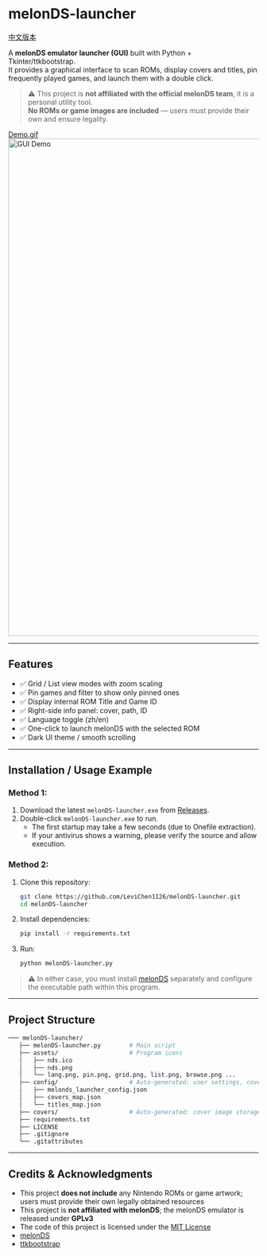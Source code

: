 # melonDS-launcher

[中文版本](./README_zh-TW.md)

A **melonDS emulator launcher (GUI)** built with Python + Tkinter/ttkbootstrap.  
It provides a graphical interface to scan ROMs, display covers and titles, pin frequently played games, and launch them with a double click.

> ⚠️ This project is **not affiliated with the official melonDS team**, it is a personal utility tool.  
> **No ROMs or game images are included** — users must provide their own and ensure legality.

[Demo.gif](./images/demo.gif)
<a href="images/demo.gif">
    <img src="images/demo.gif" width="1000" alt="GUI Demo">
</a>  

---

## Features
- ✅ Grid / List view modes with zoom scaling
- ✅ Pin games and filter to show only pinned ones
- ✅ Display internal ROM Title and Game ID
- ✅ Right-side info panel: cover, path, ID
- ✅ Language toggle (zh/en)
- ✅ One-click to launch melonDS with the selected ROM
- ✅ Dark UI theme / smooth scrolling

---

## Installation / Usage Example

### Method 1:
1. Download the latest `melonDS-launcher.exe` from [Releases](https://github.com/LeviChen1126/melonDS-launcher/releases).  
2. Double-click `melonDS-launcher.exe` to run.  
   - The first startup may take a few seconds (due to Onefile extraction).  
   - If your antivirus shows a warning, please verify the source and allow execution.  

### Method 2:
1. Clone this repository:
   ```bash
   git clone https://github.com/LeviChen1126/melonDS-launcher.git
   cd melonDS-launcher
   ```

2. Install dependencies:
   ```bash
   pip install -r requirements.txt
   ```

3. Run:
   ```bash
   python melonDS-launcher.py
   ```

> ⚠️ In either case, you must install [melonDS](https://melonds.kuribo64.net/) separately and configure the executable path within this program.

---

## Project Structure
```bash
─── melonDS-launcher/
   ├── melonDS-launcher.py        # Main script
   ├── assets/                    # Program icons
   │   ├── nds.ico
   │   ├── nds.png
   │   └── lang.png, pin.png, grid.png, list.png, browse.png ...
   ├── config/                    # Auto-generated: user settings, cover/title mapping
   │   ├── melonds_launcher_config.json
   │   ├── covers_map.json
   │   └── titles_map.json
   ├── covers/                    # Auto-generated: cover image storage
   ├── requirements.txt
   ├── LICENSE
   ├── .gitignore
   └── .gitattributes
```

---

## Credits & Acknowledgments
- This project **does not include** any Nintendo ROMs or game artwork; users must provide their own legally obtained resources
- This project is **not affiliated with melonDS**; the melonDS emulator is released under **GPLv3**
- The code of this project is licensed under the [MIT License](./LICENSE)
- [melonDS](https://github.com/melonDS-emu/melonDS)
- [ttkbootstrap](https://ttkbootstrap.readthedocs.io/en/latest/)
